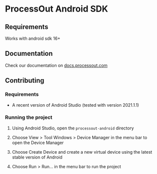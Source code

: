 # ProcessOut Android SDK


## Requirements
Works with android sdk 16+

## Documentation
Check our documentation on [docs.processout.com](https://docs.processout.com/payments/mobile-android-sdk/)

## Contributing

### Requirements

- A recent version of Android Studio (tested with version 2021.1.1)

### Running the project

1. Using Android Studio, open the `processout-android` directory

2. Choose View > Tool Windows > Device Manager in the menu bar to open the Device Manager

3. Choose Create Device and create a new virtual device using the latest stable version of Android

4. Choose Run > Run... in the menu bar to run the project